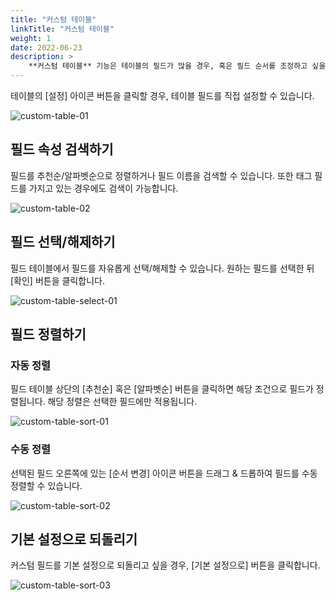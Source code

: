 ```yaml
---
title: "커스텀 테이블"
linkTitle: "커스텀 테이블"
weight: 1
date: 2022-06-23
description: >
    **커스텀 테이블** 기능은 테이블의 필드가 많을 경우, 혹은 필드 순서를 조정하고 싶을 경우 유용한 기능입니다.
---
```


테이블의 [설정] 아이콘 버튼을 클릭할 경우, 테이블 필드를 직접 설정할 수 있습니다.

![custom-table-01](/ko/docs/guides/advanced/custom-table-img/custom-table-01.png)

## 필드 속성 검색하기
필드를 추천순/알파벳순으로 정렬하거나 필드 이름을 검색할 수 있습니다. 또한 태그 필드를 가지고 있는 경우에도 검색이 가능합니다.

![custom-table-02](/ko/docs/guides/advanced/custom-table-img/custom-table-02.png)

## 필드 선택/해제하기
필드 테이블에서 필드를 자유롭게 선택/해제할 수 있습니다. 원하는 필드를 선택한 뒤 [확인] 버튼을 클릭합니다.

![custom-table-select-01](/ko/docs/guides/advanced/custom-table-img/custom-table-select-01.png)

## 필드 정렬하기
### 자동 정렬

필드 테이블 상단의 [추천순] 혹은 [알파벳순] 버튼을 클릭하면 해당 조건으로 필드가 정렬됩니다. 해당 정렬은 선택한 필드에만 적용됩니다.

![custom-table-sort-01](/ko/docs/guides/advanced/custom-table-img/custom-table-sort-01.png)

### 수동 정렬

선택된 필드 오른쪽에 있는 [순서 변경] 아이콘 버튼을 드래그 & 드롭하여 필드를 수동 정렬할 수 있습니다.

![custom-table-sort-02](/ko/docs/guides/advanced/custom-table-img/custom-table-sort-02.png)

## 기본 설정으로 되돌리기
커스텀 필드를 기본 설정으로 되돌리고 싶을 경우, [기본 설정으로] 버튼을 클릭합니다.

![custom-table-sort-03](/ko/docs/guides/advanced/custom-table-img/custom-table-sort-03.png)
